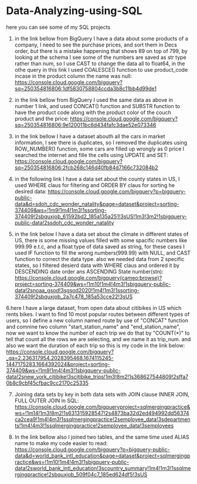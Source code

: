 # Data-Analyzing-using-SQL
here you can see some of my SQL projects

1. in the link bellow from BigQuery I have a data about some products of a company, I need to see the purchase prices, and sort them in Decs order, but there is a mistake happening that shows 89 on top of 799, by looking at the schema I see some of the numbers are saved as str type rather than num, so I use CAST to change the data all to float64, in the othe query in this link I used COALESCE() function to use product_code incase in the product column the name was null:
https://console.cloud.google.com/bigquery?sq=250354816806:1df5830758804ccda3b8c11bb4d99de1

2. in the link bellow from BigQuery I used the same data as above in number 1 link, and used CONCAT() function and SUBSTR function to have the product code along with the product color of the couch product and the price:
https://console.cloud.google.com/bigquery?sq=250354816806:9e120011bc6d434fafc3dae52e073346

3. in the link bellow I have a dataset abouth all the cars in market information, I see there is duplicates, so I removed the duplicates using ROW_NUMBER() function, some cars are filled up wrongly as 0 price I searched the internet and fille the cells using UPDATE and SET:
https://console.cloud.google.com/bigquery?sq=250354816806:2fcb268c146d40fb84d7166c732084b2

4. in the following link I have a data set about the county states in US, I used WHERE claus for filtering and ORDER BY claus for sorting he desired data:
https://console.cloud.google.com/bigquery?p=bigquery-public-data&d=sdoh_cdc_wonder_natality&page=dataset&project=sorting-374409&ws=!1m9!1m4!1m3!1ssorting-374409!2sbquxjob_61592bd2_185a135a251!3sUS!1m3!3m2!1sbigquery-public-data!2ssdoh_cdc_wonder_natality

5. in the link below I have a data set about the climate in different states of US, there is some missing values filled with some spacific numbers like 999.99 e.t.c, and a float type of data saved as string, for these cases I used IF function to fill the wrong numbers(999.99) with NULL, and CAST function to correct the data type. also we needed data from 2 specific states, so I filtered desierd data with WHERE claus and ordered it by DESCENDING date order ans ASCENDING State number(stn):
https://console.cloud.google.com/bigquery(cameo:browse)?project=sorting-374409&ws=!1m10!1m4!4m3!1sbigquery-public-data!2snoaa_gsod!3sgsod2020!1m4!1m3!1ssorting-374409!2sbquxjob_2a7c478_185a53cce22!3sUS

6.here I have a large dataset, from open data about citibikes in US which rents bikes. I want to find 10 most popular routes between different types of users, so I define a new column named route by use of "CONCAT" function and comnine two column "start_station_name" and "end_station_name", now we want to know the number of each trip we do that by "COUNT(*)" to tell that count all the rows we are selecting, and we name it as trip_num. and also we want the duration of each trip so this is my code in the link below:
https://console.cloud.google.com/bigquery?_ga=2.236317954.2028395468.1674115245-1447175283.1664392024&project=sorting-374409&ws=!1m9!1m4!4m3!1sbigquery-public-data!2snew_york_citibike!3scitibike_trips!1m3!8m2!1s368627544809!2sffa70b8c9cbf45cfbac9cc2170c25335

7. Joining data sets by key in both data sets with JOIN clause INNER JOIN, FULL OUTER JOIN in SQL:
https://console.cloud.google.com/bigqueryproject=sqlmergingpractice&ws=!1m14!1m3!8m2!1s631315928547!2s4873ba32d2ed494992dd56374ca2cea9!1m4!4m3!1ssqlmergingpractice!2semployee_data!3sdepartments!1m4!4m3!1ssqlmergingpractice!2semployee_data!3semployees

8. In the link bellow also I joined two tables, and the same time used ALIAS name to make my code easier to read:
https://console.cloud.google.com/bigquery?p=bigquery-public-data&d=world_bank_intl_education&page=dataset&project=sqlmergingpractice&ws=!1m10!1m4!4m3!1sbigquery-public-data!2sworld_bank_intl_education!3scountry_summary!1m4!1m3!1ssqlmergingpractice!2sbquxjob_509f04c7_185ed624df5!3sUS
